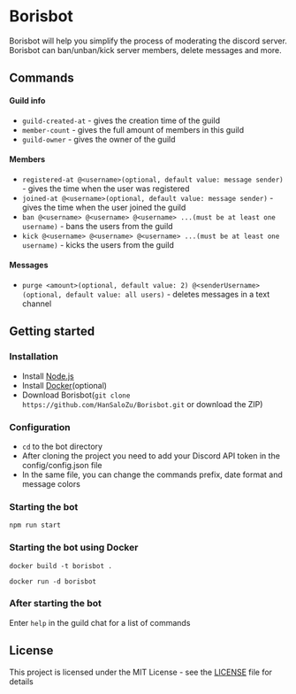 # Borisbot

Borisbot will help you simplify the process of moderating the discord server. Borisbot can ban/unban/kick server members, delete messages and more.

## Commands

#### Guild info

- `guild-created-at` - gives the creation time of the guild
- `member-count` - gives the full amount of members in this guild
- `guild-owner` - gives the owner of the guild

#### Members

- `registered-at @<username>(optional, default value: message sender)` - gives the time when the user was registered
- `joined-at @<username>(optional, default value: message sender)` - gives the time when the user joined the guild
- `ban @<username> @<username> @<username> ...(must be at least one username)` - bans the users from the guild
- `kick @<username> @<username> @<username> ...(must be at least one username)` - kicks the users from the guild

#### Messages

- `purge <amount>(optional, default value: 2) @<senderUsername>(optional, default value: all users)` - deletes messages in a text channel

## Getting started

### Installation

- Install [Node.js](https://nodejs.org/en/)
- Install [Docker](https://www.docker.com/)(optional)
- Download Borisbot(`git clone https://github.com/HanSaloZu/Borisbot.git` or download the ZIP)

### Configuration

- `cd` to the bot directory
- After cloning the project you need to add your Discord API token in the config/config.json file
- In the same file, you can change the commands prefix, date format and message colors

### Starting the bot

```
npm run start
```

### Starting the bot using Docker

```
docker build -t borisbot .

docker run -d borisbot
```

### After starting the bot

Enter `help` in the guild chat for a list of commands

## License

This project is licensed under the MIT License - see the [LICENSE](LICENSE) file for details
